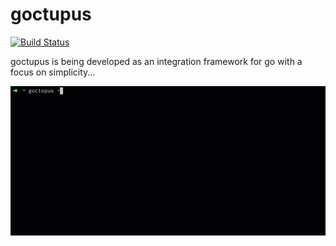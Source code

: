 # goctupus

[![Build Status](https://travis-ci.org/stupendous-man/goctupus.svg?branch=master)](https://travis-ci.org/stupendous-man/goctupus)

goctupus is being developed as an integration framework for go with a focus on simplicity...  

![goctopus demo](docs/img/gocto_demo.gif)

